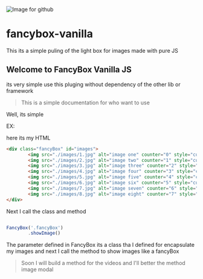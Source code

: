 ![Image for github](https://johnnyriver.github.io/fancybox-vanilla/images/2.jpg)


# fancybox-vanilla
This its a simple puling of the light box for images made with pure JS


## Welcome to FancyBox Vanilla JS
its very simple use this pluging without dependency of the other lib or framework

> This is a simple documentation for who want to use


Well, its simple

EX:

here its my HTML
```html
<div class="fancyBox" id="images">
        <img src="./images/1.jpg" alt="image one" counter="0" style="cursor: pointer;">
        <img src="./images/2.jpg" alt="image two" counter="1" style="cursor: pointer;">
        <img src="./images/3.jpg" alt="image three" counter="2" style="cursor: pointer;">
        <img src="./images/4.jpg" alt="image four" counter="3" style="cursor: pointer;">
        <img src="./images/5.jpg" alt="image five" counter="4" style="cursor: pointer;">
        <img src="./images/6.jpg" alt="image six" counter="5" style="cursor: pointer;">
        <img src="./images/7.jpg" alt="image seven" counter="6" style="cursor: pointer;">
        <img src="./images/8.jpg" alt="image eight" counter="7" style="cursor: pointer;">
</div>
```

Next I call the class and method
```javascript

FancyBox('.fancyBox')
        .showImage()
``` 



The parameter defined in FancyBox its a class tha I defined for encapsulate my images and next I call the method
to show images like a fancyBox



> Soon I will build a method for the videos and I'll better the method image modal
